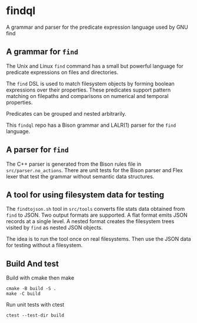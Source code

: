 # findql
A grammar and parser for the predicate expression language used by GNU find

## A grammar for `find`

The Unix and Linux `find` command has a small but powerful language for predicate expressions on files and directories.

The `find` DSL is used to match filesystem objects by forming boolean expressions over their properties. These predicates support pattern matching on filepaths and comparisons on numerical and temporal properties.

Predicates can be grouped and nested arbitrarily.

This `findql` repo has a Bison grammar and LALR(1) parser for the `find` language.

## A parser for `find`

The C++ parser is generated from the Bison rules file in `src/parser.no_actions`. There are unit tests for the Bison parser and Flex lexer that test the grammar without semantic data structures.

## A tool for using filesystem data for testing

The `findtojson.sh` tool in `src/tools` converts file stats data obtained from `find` to JSON. Two output formats are supported. A flat format emits JSON records at a single level. A nested format creates the filesystem trees visited by `find` as nested JSON objects.

The idea is to run the tool once on real filesystems. Then use the JSON data for testing without a filesystem.

## Build And test

Build with cmake then make

```
cmake -B build -S .
make -C build
```

Run unit tests with ctest

```
ctest --test-dir build
```

